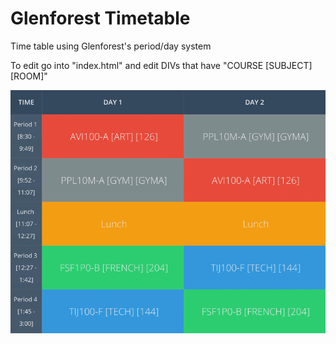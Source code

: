 # Glenforest Timetable

Time table using Glenforest's period/day system  

To edit go into "index.html" and edit DIVs that have "COURSE [SUBJECT] [ROOM]"

![Example Image](https://raw.githubusercontent.com/Noculi/glenforest-timetable/master/Timetable-1.png "The Timetable")
